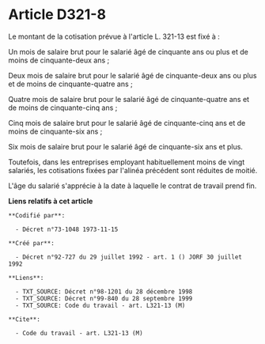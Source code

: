 # Article D321-8

Le montant de la cotisation prévue à l'article L. 321-13 est fixé à :

Un mois de salaire brut pour le salarié âgé de cinquante ans ou plus et de moins de cinquante-deux ans ;

Deux mois de salaire brut pour le salarié âgé de cinquante-deux ans ou plus et de moins de cinquante-quatre ans ;

Quatre mois de salaire brut pour le salarié âgé de cinquante-quatre ans et de moins de cinquante-cinq ans ;

Cinq mois de salaire brut pour le salarié âgé de cinquante-cinq ans et de moins de cinquante-six ans ;

Six mois de salaire brut pour le salarié âgé de cinquante-six ans et plus.

Toutefois, dans les entreprises employant habituellement moins de vingt salariés, les cotisations fixées par l'alinéa
précédent sont réduites de moitié.

L'âge du salarié s'apprécie à la date à laquelle le contrat de travail prend fin.

**Liens relatifs à cet article**

	**Codifié par**:

	  - Décret n°73-1048 1973-11-15

	**Créé par**:

	  - Décret n°92-727 du 29 juillet 1992 - art. 1 () JORF 30 juillet 1992

	**Liens**:

	  - TXT_SOURCE: Décret n°98-1201 du 28 décembre 1998
	  - TXT_SOURCE: Décret n°99-840 du 28 septembre 1999
	  - TXT_SOURCE: Code du travail - art. L321-13 (M)

	**Cite**:

	  - Code du travail - art. L321-13 (M)
